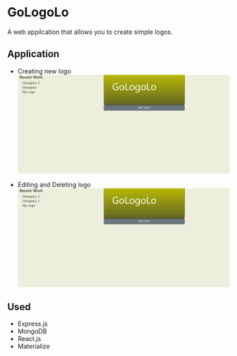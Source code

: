 # GoLogoLo

A web appilcation that allows you to create simple logos.

## Application

* Creating new logo
<img alt="add logo" src="Images/add_logo.gif"></img>

* Editing and Deleting logo
<img alt="edit logo" src="Images/edit.gif"></img>

## Used

* Express.js
* MongoDB
* React.js
* Materialize
